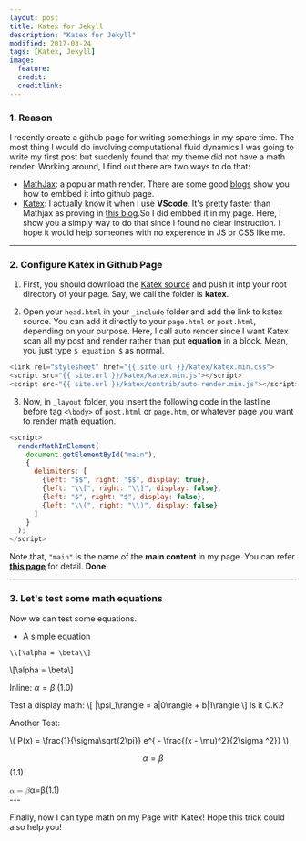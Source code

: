 ```yaml
---
layout: post
title: Katex for Jekyll
description: "Katex for Jekyll"
modified: 2017-03-24
tags: [Katex, Jekyll]
image:
  feature: 
  credit: 
  creditlink: 
---
```


### 1. Reason

I recently create a github page for writing somethings in my spare time. The most thing I would do involving computational fluid dynamics.I was going to write my first post but suddenly found that my theme did not have a math render. Working around, I find out there are two ways to do that:
- [MathJax](https://www.mathjax.org/): a popular math render. There are some good [blogs](https://haixing-hu.github.io/programming/2013/09/20/how-to-use-mathjax-in-jekyll-generated-github-pages/) show you how to embbed it into github page.
- [Katex](https://github.com/Khan/KaTeX): I actually know it when I use **VScode**. It's pretty faster than Mathjax as proving in [this blog](https://github.com/Khan/KaTeX).So I did embbed it in my page. Here, I show you a simply way to do that since I found no clear instruction. I hope it would help someones with no experence in JS or CSS like me. 

---
### 2. Configure Katex in Github Page

1. First, you should download the [Katex source](https://github.com/khan/katex/releases) and push it intp your root directory of your page. Say, we call the folder is **katex**.

2. Open your `head.html` in your `_include` folder and add the link to katex source. You can add it directly to your `page.html` or `post.html`, depending on your purpose. Here, I call auto render since I want Katex scan all my post and render rather than put **equation** in a block. Mean, you just type `$ equation $` as normal. 

```javascript
<link rel="stylesheet" href="{{ site.url }}/katex/katex.min.css">
<script src="{{ site.url }}/katex/katex.min.js"></script>
<script src="{{ site.url }}/katex/contrib/auto-render.min.js"></script>
```

3. Now, in `_layout` folder, you insert the following code in the lastline before tag `<\body>` of `post.html` or `page.htm`, or whatever page you want to render math equation.

```javascript
<script>
  renderMathInElement(
    document.getElementById("main"),
    {
      delimiters: [
        {left: "$$", right: "$$", display: true},
        {left: "\\[", right: "\\]", display: false},
        {left: "$", right: "$", display: false},
        {left: "\\(", right: "\\)", display: false}
      ]
    }
  );
</script>
```

Note that, `"main"` is the name of the **main content** in my page. You can refer **[this page](https://github.com/Khan/KaTeX/tree/master/contrib/auto-render)** for detail. **Done**

---
### 3. Let's test some math equations

Now we can test some equations.
- A simple equation

```code
\\[\alpha = \beta\\]
```

\\[\alpha = \beta\\]

Inline: $\alpha = \beta$  (1.0)

Test a display math:
\\[
   |\psi_1\rangle = a|0\rangle + b|1\rangle
\\]
Is it O.K.?

Another Test:

\\(
P(x) = \frac{1}{\sigma\sqrt{2\pi}} e^{ - \frac{(x - \mu)^2}{2\sigma ^2}}
\\)                                                                            


$$ \alpha = \beta $$ (1.1)


<section class="eqno"><eqn><span class="katex-display"><span class="katex"><span class="katex-mathml"><math><semantics><mrow><mi>α</mi><mo>=</mo><mi>β</mi></mrow><annotation encoding="application/x-tex">\\alpha = \\beta </annotation></semantics></math></span><span class="katex-html" aria-hidden="true"><span class="strut" style="height:0.69444em;"></span><span class="strut bottom" style="height:0.8888799999999999em;vertical-align:-0.19444em;"></span><span class="base displaystyle textstyle uncramped"><span class="mord mathit" style="margin-right:0.0037em;">α</span><span class="mrel">=</span><span class="mord mathit" style="margin-right:0.05278em;">β</span></span></span></span></span></eqn><span>(1.1)</span></section>
---

Finally, now I can type math on my Page with Katex! Hope this trick could also help you!
